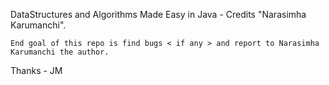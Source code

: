 DataStructures and Algorithms Made Easy in Java - Credits "Narasimha Karumanchi".
	
	End goal of this repo is find bugs < if any > and report to Narasimha Karumanchi the author.

Thanks - JM
